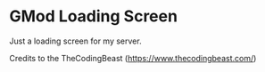 # GMod Loading Screen

Just a loading screen for my server.

Credits to the TheCodingBeast (https://www.thecodingbeast.com/)
